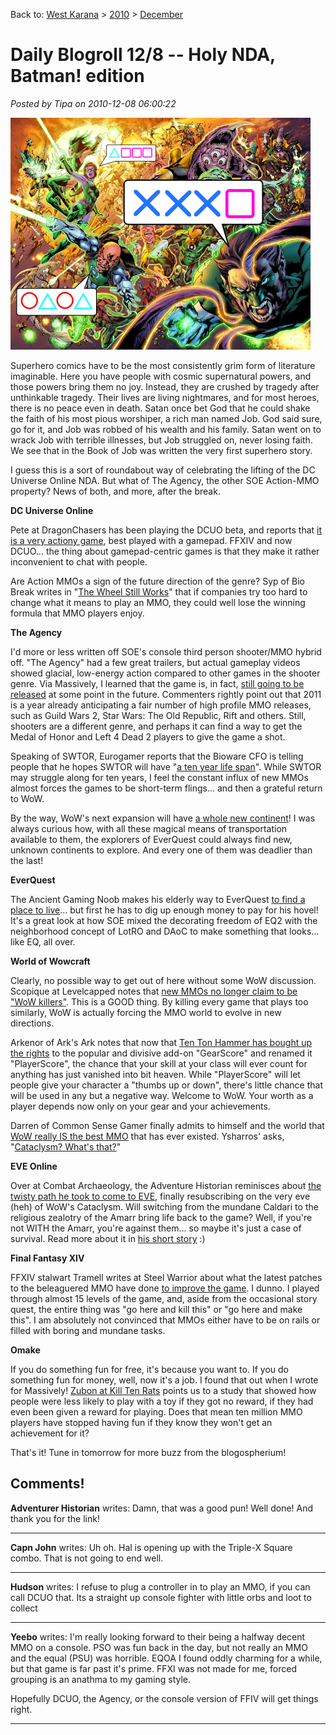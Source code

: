 Back to: [West Karana](/posts/westkarana.md) > [2010](/posts/2010/westkarana.md) > [December](./westkarana.md)
# Daily Blogroll 12/8 -- Holy NDA, Batman! edition

*Posted by Tipa on 2010-12-08 06:00:22*

![](../../../uploads/2010/12/lantern.png "DCUO brings console gaming to MMOs")

Superhero comics have to be the most consistently grim form of literature imaginable. Here you have people with cosmic supernatural powers, and those powers bring them no joy. Instead, they are crushed by tragedy after unthinkable tragedy. Their lives are living nightmares, and for most heroes, there is no peace even in death. Satan once bet God that he could shake the faith of his most pious worshiper, a rich man named Job. God said sure, go for it, and Job was robbed of his wealth and his family. Satan went on to wrack Job with terrible illnesses, but Job struggled on, never losing faith. We see that in the Book of Job was written the very first superhero story.

I guess this is a sort of roundabout way of celebrating the lifting of the DC Universe Online NDA. But what of The Agency, the other SOE Action-MMO property? News of both, and more, after the break.


**DC Universe Online**

Pete at DragonChasers has been playing the DCUO beta, and reports that [it is a very actiony game](http://dragonchasers.com/2010/12/07/dc-universe-online-nda-drops/), best played with a gamepad. FFXIV and now DCUO... the thing about gamepad-centric games is that they make it rather inconvenient to chat with people. 

Are Action MMOs a sign of the future direction of the genre? Syp of Bio Break writes in "[The Wheel Still Works](http://biobreak.wordpress.com/2010/12/07/the-wheel-still-works-gentlemen/)" that if companies try too hard to change what it means to play an MMO, they could well lose the winning formula that MMO players enjoy.

**The Agency**

I'd more or less written off SOE's console third person shooter/MMO hybrid off. "The Agency" had a few great trailers, but actual gameplay videos showed glacial, low-energy action compared to other games in the shooter genre. Via Massively, I learned that the game is, in fact, [still going to be released](http://massively.joystiq.com/2010/12/07/soes-the-agency-delayed-until-late-2011/) at some point in the future. Commenters rightly point out that 2011 is a year already anticipating a fair number of high profile MMO releases, such as Guild Wars 2, Star Wars: The Old Republic, Rift and others. Still, shooters are a different genre, and perhaps it can find a way to get the Medal of Honor and Left 4 Dead 2 players to give the game a shot.

Speaking of SWTOR, Eurogamer reports that the Bioware CFO is telling people that he hopes SWTOR will have "[a ten year life span](http://www.eurogamer.net/articles/2010-12-07-star-wars-tor-is-a-10-year-opportunity)". While SWTOR may struggle along for ten years, I feel the constant influx of new MMOs almost forces the games to be short-term flings... and then a grateful return to WoW. 

By the way, WoW's next expansion will have [a whole new continent](http://www.tomshardware.com/news/world-of-warcraft-cataclysm-MMORPG-greg-street-lich-king,11751.html)! I was always curious how, with all these magical means of transportation available to them, the explorers of EverQuest could always find new, unknown continents to explore. And every one of them was deadlier than the last!

**EverQuest**

The Ancient Gaming Noob makes his elderly way to EverQuest [to find a place to live](http://tagn.wordpress.com/2010/12/07/finding-a-house-in-everquest/)... but first he has to dig up enough money to pay for his hovel! It's a great look at how SOE mixed the decorating freedom of EQ2 with the neighborhood concept of LotRO and DAoC to make something that looks... like EQ, all over.

**World of Wowcraft**

Clearly, no possible way to get out of here without some WoW discussion. Scopique at Levelcapped notes that [new MMOs no longer claim to be "WoW killers"](http://levelcapped.com/2010/12/into-the-wow-gap-or-a-niche-future/). This is a GOOD thing. By killing every game that plays too similarly, WoW is actually forcing the MMO world to evolve in new directions.

Arkenor of Ark's Ark notes that now that [Ten Ton Hammer has bought up the rights](http://www.arksark.org/blog/4311/gearscore-becomes-playerscore/) to the popular and divisive add-on "GearScore" and renamed it "PlayerScore", the chance that your skill at your class will ever count for anything has just vanished into bit heaven. While "PlayerScore" will let people give your character a "thumbs up or down", there's little chance that will be used in any but a negative way. Welcome to WoW. Your worth as a player depends now only on your gear and your achievements.

Darren of Common Sense Gamer finally admits to himself and the world that [WoW really IS the best MMO](http://commonsensegamer.com/?p=2084) that has ever existed. Ysharros' asks, "[Cataclysm? What's that?](http://stylishcorpse.wordpress.com/2010/12/07/catacynicism/)"

**EVE Online**

Over at Combat Archaeology, the Adventure Historian reminisces about [the twisty path he took to come to EVE](http://combat-archaeology.net/2010/12/07/eve-the-life-death-and-life-of-a-gaming-experience/), finally resubscribing on the very eve (heh) of WoW's Cataclysm. Will switching from the mundane Caldari to the religious zealotry of the Amarr bring life back to the game? Well, if you're not WITH the Amarr, you're against them... so maybe it's just a case of survival. Read more about it in [his short story](http://combat-archaeology.net/2010/12/07/the-narrow-world/) :)

**Final Fantasy XIV**

FFXIV stalwart Tramell writes at Steel Warrior about what the latest patches to the beleaguered MMO have done [to improve the game](http://steelharmony.com/archives/1342). I dunno. I played through almost 15 levels of the game, and, aside from the occasional story quest, the entire thing was "go here and kill this" or "go here and make this". I am absolutely not convinced that MMOs either have to be on rails or filled with boring and mundane tasks.

**Omake**

If you do something fun for free, it's because you want to. If you do something fun for money, well, now it's a job. I found that out when I wrote for Massively! [Zubon at Kill Ten Rats](http://www.killtenrats.com/2010/12/07/love-over-gold/) points us to a study that showed how people were less likely to play with a toy if they got no reward, if they had even been given a reward for playing. Does that mean ten million MMO players have stopped having fun if they know they won't get an achievement for it?

That's it! Tune in tomorrow for more buzz from the blogospherium!
## Comments!

**Adventurer Historian** writes: Damn, that was a good pun! Well done! And thank you for the link!

---

**Capn John** writes: Uh oh. Hal is opening up with the Triple-X Square combo. That is not going to end well.

---

**Hudson** writes: I refuse to plug a controller in to play an MMO, if you can call DCUO that. Its a straight up console fighter with little orbs and loot to collect

---

**Yeebo** writes: I'm really looking forward to their being a halfway decent MMO on a console. PSO was fun back in the day, but not really an MMO and the equal (PSU) was horrible. EQOA I found oddly charming for a while, but that game is far past it's prime. FFXI was not made for me, forced grouping is an anathma to my gaming style. 

Hopefully DCUO, the Agency, or the console version of FFIV will get things right.

---

